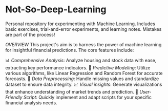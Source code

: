 # Not-So-Deep-Learning
Personal repository for experimenting with Machine Learning. Includes basic exercises, trial-and-error experiments, and learning notes. Mistakes are part of the process!


*OVERVIEW*
This project's aim is to harness the power of machine learning for insightful financial predictions.
The core features include:

📊 *Comprehensive Analysis*: Analyze housing and stock data with ease, extracting key performance indicators.
🔎 *Predictive Modeling*: Utilize various algorithms, like Linear Regression and Random Forest for accurate forecasts.
🧼 *Data Preprocessing*: Handle missing values and standardize dataset to ensure data integrity.
📈 *Visual insights*: Generate visualizations that enhance understanding of market trends and prediction.
🔦 *User-Friendly Script*: Quickly implement and adapt scripts for your specific financial analysis needs.
